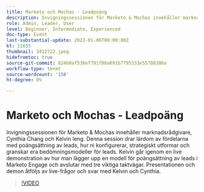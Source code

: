 ```yaml
---
title: Marketo och Mochas - Leadpoäng
description: Invigningssessionen för Marketo & Mochas innehåller marknadsrådgivare, Cynthia Chang och Kelvin Ieng. Denna session drar lärdom av fördelarna med poängsättning av leads, hur ni konfigurerar, strategiskt utformar och granskar era bedömningsmodeller för leads. Kelvin går igenom en live demonstration av hur man lägger upp en modell för poängsättning av leads i Marketo Engage och avslutar med tre viktiga taktvägar. Presentationen och demon åtföljs av live-frågor och svar med Kelvin och Cynthia.
role: Admin, Leader, User
level: Beginner, Intermediate, Experienced
doc-type: Event
last-substantial-update: 2023-01-06T00:00:00Z
kt: 11655
thumbnail: 3412722.jpeg
hidefromtoc: true
source-git-commit: 824b0af536ef791f08a691b7795333e55788386a
workflow-type: tm+mt
source-wordcount: '158'
ht-degree: 0%

---
```



# Marketo och Mochas - Leadpoäng

Invigningssessionen för Marketo &amp; Mochas innehåller marknadsrådgivare, Cynthia Chang och Kelvin Ieng. Denna session drar lärdom av fördelarna med poängsättning av leads, hur ni konfigurerar, strategiskt utformar och granskar era bedömningsmodeller för leads. Kelvin går igenom en live demonstration av hur man lägger upp en modell för poängsättning av leads i Marketo Engage och avslutar med tre viktiga taktvägar. Presentationen och demon åtföljs av live-frågor och svar med Kelvin och Cynthia.

>[!VIDEO](https://video.tv.adobe.com/v/3412722/?quality=12&learn=on)